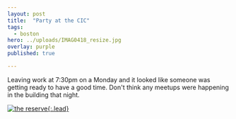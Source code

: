 ```yaml
---
layout: post
title:  "Party at the CIC"
tags:
  - boston
hero: ../uploads/IMAG0418_resize.jpg
overlay: purple
published: true

---
```


Leaving work at 7:30pm on a Monday and it looked like someone was getting ready to have a good time. Don't think any meetups were happening in the building that night.

[![the reserve](../uploads/IMAG0418_resize.jpg){:.lead}](../uploads/IMAG0418.jpg)